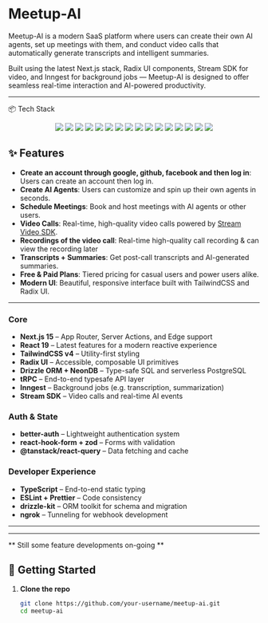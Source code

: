 # Meetup-AI

Meetup-AI is a modern SaaS platform where users can create their own AI agents, set up meetings with them, and conduct video calls that automatically generate transcripts and intelligent summaries.

Built using the latest Next.js stack, Radix UI components, Stream SDK for video, and Inngest for background jobs — Meetup-AI is designed to offer seamless real-time interaction and AI-powered productivity.

---
📦 Tech Stack
<p align="center"> <img src="https://img.shields.io/badge/Next.js-000000?logo=nextdotjs&logoColor=white" /> <img src="https://img.shields.io/badge/React-20232A?logo=react&logoColor=61DAFB" /> <img src="https://img.shields.io/badge/TailwindCSS-06B6D4?logo=tailwindcss&logoColor=white" /> <img src="https://img.shields.io/badge/Radix_UI-8B5CF6?logoColor=white" /> <img src="https://img.shields.io/badge/Drizzle_ORM-0A0A0A?logoColor=white" /> <img src="https://img.shields.io/badge/NeonDB-00E599?logo=neon&logoColor=white" /> <img src="https://img.shields.io/badge/tRPC-2596be?logoColor=white" /> <img src="https://img.shields.io/badge/Inngest-FF6B6B?logoColor=white" /> <img src="https://img.shields.io/badge/Stream_Video-006CFF?logo=stream&logoColor=white" /> <img src="https://img.shields.io/badge/TypeScript-3178C6?logo=typescript&logoColor=white" /> <img src="https://img.shields.io/badge/Zod-EF4444?logoColor=white" /> <img src="https://img.shields.io/badge/react--hook--form-EC5990?logoColor=white" /> <img src="https://img.shields.io/badge/TanStack_Query-FF4154?logoColor=white" /> <img src="https://img.shields.io/badge/ESLint-4B32C3?logo=eslint&logoColor=white" /> <img src="https://img.shields.io/badge/Prettier-F7B93E?logo=prettier&logoColor=black" /> <img src="https://img.shields.io/badge/ngrok-1F1F1F?logoColor=white" /> </p>



## ✨ Features
- **Create an account through google, github, facebook and then log in**: Users can create an account then log in.
- **Create AI Agents**: Users can customize and spin up their own agents in seconds.
- **Schedule Meetings**: Book and host meetings with AI agents or other users.
- **Video Calls**: Real-time, high-quality video calls powered by [Stream Video SDK](https://getstream.io/video/).
- **Recordings of the video call**: Real-time high-quality call recording & can view the recording later
- **Transcripts + Summaries**: Get post-call transcripts and AI-generated summaries.
- **Free & Paid Plans**: Tiered pricing for casual users and power users alike.
- **Modern UI**: Beautiful, responsive interface built with TailwindCSS and Radix UI.

---


### Core
- **Next.js 15** – App Router, Server Actions, and Edge support
- **React 19** – Latest features for a modern reactive experience
- **TailwindCSS v4** – Utility-first styling
- **Radix UI** – Accessible, composable UI primitives
- **Drizzle ORM + NeonDB** – Type-safe SQL and serverless PostgreSQL
- **tRPC** – End-to-end typesafe API layer
- **Inngest** – Background jobs (e.g. transcription, summarization)
- **Stream SDK** – Video calls and real-time AI events

### Auth & State
- **better-auth** – Lightweight authentication system
- **react-hook-form + zod** – Forms with validation
- **@tanstack/react-query** – Data fetching and cache

### Developer Experience
- **TypeScript** – End-to-end static typing
- **ESLint + Prettier** – Code consistency
- **drizzle-kit** – ORM toolkit for schema and migration
- **ngrok** – Tunneling for webhook development

---

---
** Still some feature developments on-going **

## 🚀 Getting Started

1. **Clone the repo**
   ```bash
   git clone https://github.com/your-username/meetup-ai.git
   cd meetup-ai
